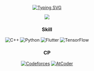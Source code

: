 <div align="center">
  
[![Typing SVG](https://readme-typing-svg.demolab.com?font=Fira+Code&pause=1000&center=true&width=435&lines=%EB%82%98%3F+%EB%B0%95%EC%98%88%EC%B0%AC)](https://git.io/typing-svg)

<img src="https://wakatime.com/badge/user/febdc7b5-6e61-46a8-b3da-11c46c3c5f89.svg">

### Skill
![C++](https://img.shields.io/badge/c++-%2300599C.svg?style=for-the-badge&logo=c%2B%2B&logoColor=white)  ![Python](https://img.shields.io/badge/python-3670A0?style=for-the-badge&logo=python&logoColor=ffdd54)  ![Flutter](https://img.shields.io/badge/Flutter-%2302569B.svg?style=for-the-badge&logo=Flutter&logoColor=white)  ![TensorFlow](https://img.shields.io/badge/TensorFlow-%23FF6F00.svg?style=for-the-badge&logo=TensorFlow&logoColor=white) 

### CP
[![Codeforces](https://badges.riever.dev/codeforces/kongsoone.svg)](https://codeforces.com/profile/kongsoone)  [![AtCoder](https://badges.riever.dev/atcoder/red6855.svg)](https://atcoder.jp/users/red6855)

</div>
